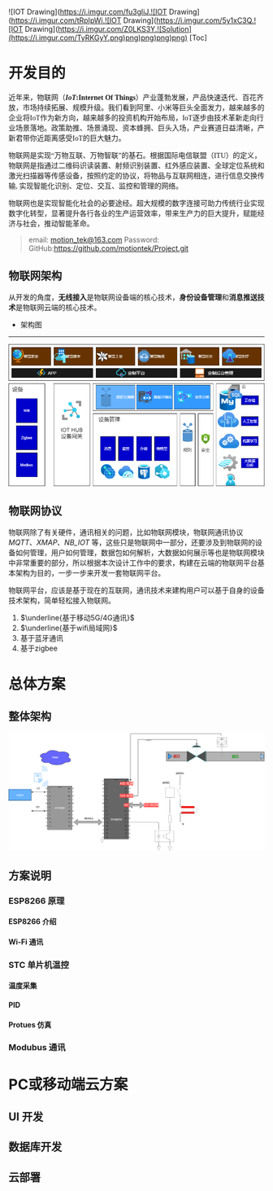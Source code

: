 ![IOT Drawing](https://i.imgur.com/fu3gliJ.![IOT Drawing](https://i.imgur.com/tRpIpWi.![IOT Drawing](https://i.imgur.com/5y1xC3Q.![IOT Drawing](https://i.imgur.com/Z0LKS3Y.![Solution](https://i.imgur.com/TyRKGyY.png)png)png)png)png)
[Toc]
# 开发目的
<font face="黑体"> 近年来，物联网（**_IoT_:Internet Of Things**）产业蓬勃发展，产品快速迭代、百花齐放，市场持续拓展、规模升级。我们看到阿里、小米等巨头全面发力，越来越多的企业将IoT作为新方向，越来越多的投资机构开始布局，IoT逐步由技术革新走向行业场景落地。政策助推、场景涌现、资本蜂拥、巨头入场，产业赛道日益清晰，产新君带你近距离感受IoT的巨大魅力。</font>

<font face="STCAIYUN">物联网是实现“万物互联、万物智联”的基石。根据国际电信联盟（ITU）的定义，物联网是指通过二维码识读装置、射频识别装置、红外感应装置、全球定位系统和激光扫描器等传感设备，按照约定的协议，将物品与互联网相连，进行信息交换传输, 实现智能化识别、定位、交互、监控和管理的网络。</font>

物联网也是实现智能化社会的必要途经。超大规模的数字连接可助力传统行业实现数字化转型，显著提升各行各业的生产运营效率，带来生产力的巨大提升，赋能经济与社会，推动智能革命。

> email: motion_tek@163.com
> Password: 
> GitHub:https://github.com/motiontek/Project.git

## 物联网架构
从开发的角度，**无线接入**是物联网设备端的核心技术，**身份设备管理**和**消息推送技术**是物联网云端的核心技术。
* 架构图
---  
![IOT Architecture](../Image/IOT%20Drawing.png)



## 物联网协议
物联网除了有关硬件，通讯相关的问题，比如物联网模块，物联网通讯协议*MQTT*、_XMAP_、*NB_IOT* 等，这些只是物联网中一部分，还要涉及到物联网的设备如何管理，用户如何管理，数据包如何解析，大数据如何展示等也是物联网模块中非常重要的部分，所以根据本次设计工作中的要求，构建在云端的物联网平台基本架构为目的，一步一步来开发一套物联网平台。

物联网平台，应该是基于现在的互联网，通讯技术来建构用户可以基于自身的设备技术架构，简单轻松接入物联网。

1. $\underline{基于移动5G/4G通讯}$
2. $\underline{基于wifi局域网}$
3. 基于蓝牙通讯
4. 基于zigbee

# 总体方案

## 整体架构
![](../Image/Solution.png)
## 方案说明

### ESP8266 原理
#### ESP8266 介绍
#### Wi-Fi 通讯
### STC 单片机温控
#### 温度采集
#### PID
#### Protues 仿真
### Modubus 通讯
# PC或移动端云方案
## UI 开发
## 数据库开发
## 云部署
